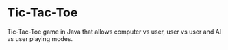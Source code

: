 # Tic-Tac-Toe
Tic-Tac-Toe game in Java that allows computer vs user, user vs user and AI vs user playing modes.
